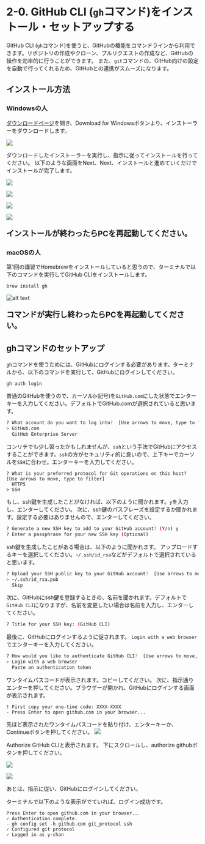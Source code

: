 # 2-0. GitHub CLI (`gh`コマンド)をインストール・セットアップする

GitHub CLI (`gh`コマンド)を使うと、GitHubの機能をコマンドラインから利用できます。リポジトリの作成やクローン、プルリクエストの作成など、GitHubの操作を効率的に行うことができます。
また、`git`コマンドの、GitHub向けの設定を自動で行ってくれるため、GitHubとの連携がスムーズになります。

## インストール方法

### Windowsの人

[ダウンロードページ](https://cli.github.com/)を開き、Download for Windowsボタンより、インストーラーをダウンロードします。

![](./images/gh-site.png)

ダウンロードしたインストーラーを実行し、指示に従ってインストールを行ってください。
以下のような画面をNext、Next、インストールと進めていくだけでインストールが完了します。

![](./images/gh-win-setup-1.png)

![](./images/gh-win-setup-2.png)

![](./images/gh-win-setup-3.png)

![](./images/gh-win-setup-4.png)

<p style="font-size: 1.25rem; font-weight: bold">インストールが終わったらPCを再起動してください。</p>

### macOSの人

第1回の講習でHomebrewをインストールしていると思うので、ターミナルで以下のコマンドを実行してGitHub CLIをインストールします。

```sh
brew install gh
```

![alt text](./images/gh-mac-setup.png)

<p style="font-size: 1.25rem; font-weight: bold">コマンドが実行し終わったらPCを再起動してください。</p>

## ghコマンドのセットアップ

`gh`コマンドを使うためには、GitHubにログインする必要があります。ターミナルから、以下のコマンドを実行して、GitHubにログインしてください。

```sh
gh auth login
```

普通のGitHubを使うので、カーソル(`>`記号)を`GitHub.com`にした状態でエンターキーを入力してください。デフォルトでGitHub.comが選択されていると思います。

```sh
? What account do you want to log into?  [Use arrows to move, type to filter]
> GitHub.com
  GitHub Enterprise Server
```

コンリテでも少し習ったかもしれませんが、`ssh`という手法でGitHubにアクセスすることができます。`ssh`の方がセキュリティ的に良いので、上下キーでカーソルを`SSH`に合わせ。エンターキーを入力してください。

```
? What is your preferred protocol for Git operations on this host?  [Use arrows to move, type to filter]
  HTTPS
> SSH
```

もし、ssh鍵を生成したことがなければ、以下のように聞かれます。`y`を入力し、エンターしてください。
次に、ssh鍵のパスフレーズを設定するか聞かれます。設定する必要はありませんので、エンターしてください。

```sh
? Generate a new SSH key to add to your GitHub account? (Y/n) y
? Enter a passphrase for your new SSH key (Optional)
```

ssh鍵を生成したことがある場合は、以下のように聞かれます。
アップロードするキーを選択してください。`~/.ssh/id_rsa`などがデフォルトで選択されていると思います。

```sh
? Upload your SSH public key to your GitHub account?  [Use arrows to move, type to filter]
> ~/.ssh/id_rsa.pub
  Skip
```

次に、GitHubにssh鍵を登録するときの、名前を聞かれます。デフォルトで`GitHub CLI`になりますが、名前を変更したい場合は名前を入力し、エンターしてください。

```sh
? Title for your SSH key: (GitHub CLI)
```

最後に、GitHubにログインするように促されます。
`Login with a web browser`でエンターキーを入力してください。

```sh
? How would you like to authenticate GitHub CLI?  [Use arrows to move, type to filter]
> Login with a web browser
  Paste an authentication token
```

ワンタイムパスコードが表示されます。コピーしてください。
次に、指示通りエンターを押してください。ブラウザーが開かれ、GitHubにログインする画面が表示されます。

```
! First copy your one-time code: XXXX-XXXX
- Press Enter to open github.com in your browser...
```

先ほど表示されたワンタイムパスコードを貼り付け、エンターキーか、Continueボタンを押してください。
![](./images/gh-login.png)

Authorize GitHub CLIと表示されます。
下にスクロールし、authorize githubボタンを押してください。

![](./images/gh-auth-desc.png)

![](./images/gh-auth-buttons.png)

あとは、指示に従い、GitHubにログインしてください。

ターミナルで以下のような表示がでていれば、ログイン成功です。

```
Press Enter to open github.com in your browser...
✓ Authentication complete.
- gh config set -h github.com git_protocol ssh
✓ Configured git protocol
✓ Logged in as y-chan
```
